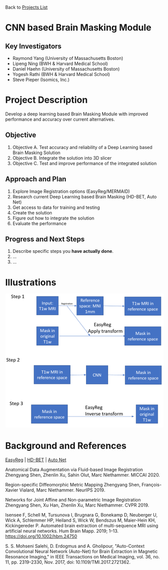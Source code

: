 Back to [Projects List](../../README.md#ProjectsList)

# CNN based Brain Masking Module

## Key Investigators

- Raymond Yang (University of Massachusetts Boston)
- Lipeng Ning (BWH & Harvard Medical School)
- Daniel Haehn (University of Massachusetts Boston)
- Yogesh Rathi (BWH & Harvard Medical School)
- Steve Pieper (Isomics, Inc.)


# Project Description

Develop a deep learning based Brain Masking Module with improved performance and accuracy over current alternatives.

## Objective

<!-- Describe here WHAT you would like to achieve (what you will have as end result). -->

1. Objective A. Test accuracy and reliability of a Deep Learning based Brain Masking Solution
1. Objective B. Integrate the solution into 3D slicer
1. Objective C. Test and improve performance of the integrated solution

## Approach and Plan

<!-- Describe here HOW you would like to achieve the objectives stated above. -->

1. Explore Image Registration options (EasyReg/MERMAID)
1. Research current Deep Learning based Brain Masking (HD-BET, Auto Net)
1. Get access to data for training and testing
1. Create the solution
1. Figure out how to integrate the solution
1. Evaluate the performance

## Progress and Next Steps

<!-- Update this section as you make progress, describing of what you have ACTUALLY DONE. If there are specific steps that you could not complete then you can describe them here, too. -->

1. Describe specific steps you **have actually done**.
1. ...
1. ...

# Illustrations

<!-- Add pictures and links to videos that demonstrate what has been accomplished.
[Description of picture](Example2.jpg)
![Some more images](Example2.jpg)
-->

![BrainMaskPlan](BrainMaskPlan.png)

# Background and References

[EasyReg](https://github.com/uncbiag/easyreg) |
[HD-BET](https://github.com/MIC-DKFZ/HD-BET) |
[Auto Net](https://github.com/SadeghMSalehi/AutoContextCNN) 

Anatomical Data Augmentation via Fluid-based Image Registration Zhengyang Shen, Zhenlin Xu, Sahin Olut, Marc Niethammer. MICCAI 2020.

Region-specific Diffeomorphic Metric Mapping Zhengyang Shen, François-Xavier Vialard, Marc Niethammer. NeurIPS 2019.

Networks for Joint Affine and Non-parametric Image Registration Zhengyang Shen, Xu Han, Zhenlin Xu, Marc Niethammer. CVPR 2019.

Isensee F, Schell M, Tursunova I, Brugnara G, Bonekamp D, Neuberger U, Wick A, Schlemmer HP, Heiland S, Wick W, Bendszus M, Maier-Hein KH, Kickingereder P. Automated brain extraction of multi-sequence MRI using artificial neural networks. Hum Brain Mapp. 2019; 1–13. https://doi.org/10.1002/hbm.24750

S. S. Mohseni Salehi, D. Erdogmus and A. Gholipour, "Auto-Context Convolutional Neural Network (Auto-Net) for Brain Extraction in Magnetic Resonance Imaging," in IEEE Transactions on Medical Imaging, vol. 36, no. 11, pp. 2319-2330, Nov. 2017, doi: 10.1109/TMI.2017.2721362.
